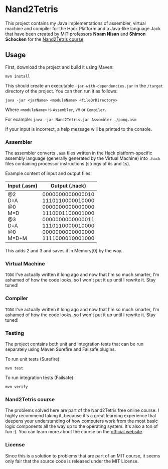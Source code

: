 # Nand2Tetris

This project contains my Java implementations of assembler, virtual machine and compiler for the Hack Platform and a Java-like language Jack that have been created by MIT professors **Noam Nisan** and **Shimon Schocken** for the [Nand2Tetris course](#nand2tetris-course).

## Usage

First, download the project and build it using Maven:

`mvn install`

This should create an executable `-jar-with-dependencies.jar` in the `/target` directory of the project. 
You can then run it as follows:

`java -jar <jarName> <moduleName> <fileOrDirectory>`

Where `<moduleName>` is `Assembler`, `VM` or `Compiler`.

For example: `java -jar Nand2Tetris.jar Assembler ./pong.asm`

If your input is incorrect, a help message will be printed to the console.

### Assembler

The assembler converts `.asm` files written in the Hack platform-specific assembly language (generally generated by the Virtual Machine) into `.hack` files containing processor instructions (strings of `0`s and `1`s).

Example content of input and output files:

Input (.asm) | Output (.hack)
----- | ------
@2<br>D=A<br>@0<br>M=D<br>@3<br>D=A<br>@0<br>M=D+M | 0000000000000010<br>1110110000010000<br>0000000000000000<br>1110001100001000<br>0000000000000011<br>1110110000010000<br>0000000000000000<br>1111000010001000

This adds 2 and 3 and saves it in Memory[0] by the way.

### Virtual Machine

`TODO` I've actually written it long ago and now that I'm so much smarter, I'm ashamed of how the code looks, so I won't put it up until I rewrite it. Stay tuned!

### Compiler

`TODO` I've actually written it long ago and now that I'm so much smarter, I'm ashamed of how the code looks, so I won't put it up until I rewrite it. Stay tuned!

### Testing

The project contains both unit and integration tests that can be run separately using Maven Surefire and Failsafe plugins.

To run unit tests (Surefire):

`mvn test`

To run integration tests (Failsafe):

`mvn verify`

### Nand2Tetris course

The problems solved here are part of the Nand2Tetris free online course. I highly recommend taking it, because it's a great learning experience that deepens your understanding of how computers work from the most basic logic components all the way up to the operating system. It's also a ton of fun :). You can learn more about the course on the [official website](http://nand2tetris.org/).

### License

Since this is a solution to problems that are part of an MIT course, it seems only fair that the source code is released under the MIT License.